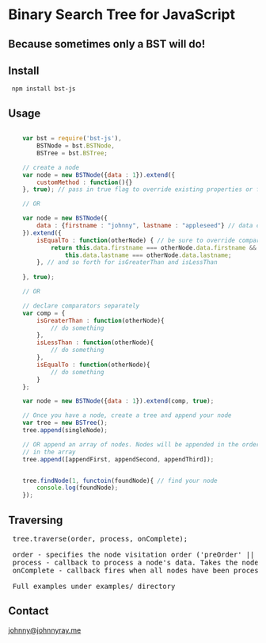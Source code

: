 # Binary Search Tree for JavaScript

## Because sometimes only a BST will do!

## Install

```
 npm install bst-js
```

## Usage

```javascript

	var bst = require('bst-js'),
	    BSTNode = bst.BSTNode,
	    BSTree = bst.BSTree;

	// create a node
	var node = new BSTNode({data : 1}).extend({
		customMethod : function(){}
	}, true); // pass in true flag to override existing properties or functions

	// OR

	var node = new BSTNode({
		data : {firstname : "johnny", lastname : "appleseed"} // data can be an object as well
	}).extend({
		isEqualTo : function(otherNode) { // be sure to override comparators!
			return this.data.firstname === otherNode.data.firstname &&
				this.data.lastname === otherNode.data.lastname;
		}, // and so forth for isGreaterThan and isLessThan
		
	}, true);

	// OR

	// declare comparators separately
	var comp = {
		isGreaterThan : function(otherNode){
			// do something
		},
		isLessThan : function(otherNode){
			// do something
		},
		isEqualTo : function(otherNode){
			// do something
		}
	};

	var node = new BSTNode({data : 1}).extend(comp, true);

	// Once you have a node, create a tree and append your node
	var tree = new BSTree();
	tree.append(singleNode);

	// OR append an array of nodes. Nodes will be appended in the order they appear
	// in the array
	tree.append([appendFirst, appendSecond, appendThird]);


	tree.findNode(1, functoin(foundNode){ // find your node
		console.log(foundNode);
	});

```
## Traversing

<pre>
 tree.traverse(order, process, onComplete);
	
 order - specifies the node visitation order ('preOrder' || 'inOrder' || 'postOrder')
 process - callback to process a node's data. Takes the node's data as an argument
 onComplete - callback fires when all nodes have been processed

 Full examples under examples/ directory
</pre>

## Contact
johnny@johnnyray.me